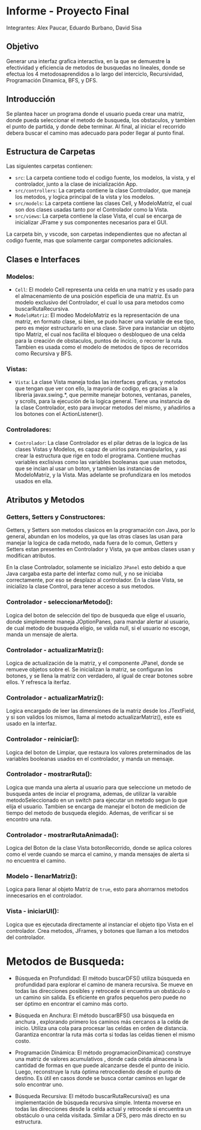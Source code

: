 # Informe - Proyecto Final

Integrantes: Alex Paucar, Eduardo Burbano, David Sisa
## Objetivo
Generar una interfaz grafica interactiva, en la que se demuestre la efectividad y eficiencia de metodos de busquedas no 
lineales, donde se efectua los 4 metodosaprendidos a lo largo del interciclo, Recursividad, Programación Dinamica, BFS,
y DFS.
## Introducción
Se plantea hacer un programa donde el usuario pueda crear una matriz, donde pueda seleccionar el metodo de busqueda, los
obstaculos, y tambien el punto de partida, y donde debe terminar. Al final, al iniciar el recorrido debera buscar el 
camino mas adecuado para poder llegar al punto final.
## Estructura de Carpetas

Las siguientes carpetas contienen: 

- `src`: La carpeta contiene todo el codigo fuente, los modelos, la vista, y el controlador, junto a la clase de inicialización App.
- `src/controllers`: La carpeta contiene la clase Controlador, que maneja los metodos, y logica principal de la vista y los modelos.
- `src/models`: La carpeta contiene las clases Cell, y ModeloMatriz, el cual son dos clases usadas tanto por el Controlador como la Vista.
- `src/views`: La carpeta contiene la clase Vista, el cual se encarga de inicializar JFrame y sus componentes necesarios para el GUI.

La carpeta bin, y vscode, son carpetas independientes que no afectan al codigo fuente, mas que solamente cargar componetes adicionales.

## Clases e Interfaces

### Modelos: 
- `Cell`: El modelo Cell representa una celda en una matriz y es usado para el almacenamiento de una posición espeficia de una matriz. Es un 
modelo exclusivo del Controlador, el cual lo usa para metodos como buscarRutaRecursiva.
- `ModeloMatriz`: El modeo ModeloMatriz es la representación de una matriz, en formato clase, si bien, se pudo hacer una variable de ese tipo,
pero es mejor estructurarlo en una clase. Sirve para instanciar un objeto tipo Matriz, el cual nos facilita el bloqueo o desbloqueo de una 
celda para la creación de obstaculos, puntos de incicio, o recorrer la ruta. Tambien es usada como el modelo de metodos de tipos de recorridos
como Recursiva y BFS.

### Vistas: 
- `Vista`: La clase Vista maneja todas las interfaces graficas, y metodos que tengan que ver con ello, la mayoria de codigo, es gracias a la 
libreria javax.swing.*, que permite manejar botones, ventanas, paneles, y scrolls, para la ejecución de la logica general.
Tiene una instancia de la clase Controlador, esto para invocar metodos del mismo, y añadirlos a los botones con el ActionListener().

### Controladores:

- `Controlador`: La clase Controlador es el pilar detras de la logica de las clases Vistas y Modelos, es capaz de unirlos para manipularlos, 
y asi crear la estructura que rige en todo el programa. Contiene muchas variables exclisivas como las variables booleanas que usan metodos,
que se incian al usar un boton, y tambien las instancias de ModeloMatriz, y la Vista. Mas adelante se profundizara en los metodos usados en
ella.

## Atributos y Metodos

### Getters, Setters y Constructores: 

Getters, y Setters son metodos clasicos en la programación con Java, por lo general, abundan en los modelos, ya que las
otras clases las usan para manejar la logica de cada metodo, nada fuera de lo comun, Getters y Setters estan presentes
en Controlador y Vista, ya que ambas clases usan y modifican atributos.

En la clase Controlador, solamente se inicializo `JPanel` esto debido a que Java cargaba esta parte del interfaz como null, y no se iniciaba
correctamente, por eso se desplazo al controlador.
En la clase Vista, se inicializo la clase Control, para tener acceso a sus metodos.

### Controlador - seleccionarMetodo(): 

Logica del boton de selección del tipo de busqueda que elige el usuario, donde simplemente maneja JOptionPanes, para mandar alertar al usuario,
de cual metodo de busqueda eligio, se valida null, si el usuario no escoge, manda un mensaje de alerta.

### Controlador - actualizarMatriz(): 

Logica de actualización de la matriz, y el componente JPanel, donde se remueve objetos sobre el. Se inicializan la matriz, se configuran los botones,
y se llena la matriz con verdadero, al igual de crear botones sobre ellos. Y refresca la iterfaz.

### Controlador - actualizarMatriz(): 

Logica encargado de leer las dimensiones de la matriz desde los JTextField, y si son validos los mismos, llama al metodo actualizarMatriz(), este es
usado en la interfaz.

### Controlador - reiniciar():

Logica del boton de Limpiar, que restaura los valores preterminados de las variables booleanas usados en el controlador, y manda un mensaje.

### Controlador - mostrarRuta():

Logica que manda una alerta al usuario para que seleccione un metodo de busqueda antes de inciar el programa, ademas, de utilizar la varaible metodoSeleccionado
en un switch para ejecutar un metodo segun lo que elija el usuario. Tambien se encarga de manejar el boton de medicion de tiempo del metodo de busqueda elegido.
Ademas, de verificar si se encontro una ruta.

### Controlador - mostrarRutaAnimada():

Logica del Boton de la clase Vista botonRecorrido, donde se aplica colores como el verde cuando se marca el camino, y manda mensajes de alerta si no encuentra el 
camino.


### Modelo - llenarMatriz():

Logica para llenar al objeto Matriz de `true`, esto para ahorrarnos metodos innecesarios en el controlador.

### Vista - iniciarUI():

Logica que es ejecutada directamente al instanciar el objeto tipo Vista en el controlador. Crea metodos, JFrames, y botones que llaman a los metodos del controlador.

# Metodos de Busqueda:

- Búsqueda en Profundidad:
El método buscarDFS() utiliza búsqueda en profundidad  para explorar el camino de manera recursiva. Se mueve en todas las direcciones posibles y retrocede si encuentra un obstáculo o un camino sin salida. Es eficiente en grafos pequeños pero puede no ser óptimo en encontrar el camino más corto.

- Búsqueda en Anchura:
El método buscarBFS() usa búsqueda en anchura , explorando primero los caminos más cercanos a la celda de inicio. Utiliza una cola  para procesar las celdas en orden de distancia. Garantiza encontrar la ruta más corta si todas las celdas tienen el mismo costo.

- Programación Dinámica:
El método programacionDinamica() construye una matriz de valores acumulativos , donde cada celda almacena la cantidad de formas en que puede alcanzarse desde el punto de inicio. Luego, reconstruye la ruta óptima retrocediendo desde el punto de destino. Es útil en casos donde se busca contar caminos en lugar de solo encontrar uno.

- Búsqueda Recursiva:
El método buscarRutaRecursiva() es una implementación de búsqueda recursiva simple. Intenta moverse en todas las direcciones desde la celda actual y retrocede si encuentra un obstáculo o una celda visitada. Similar a DFS, pero más directo en su estructura.


